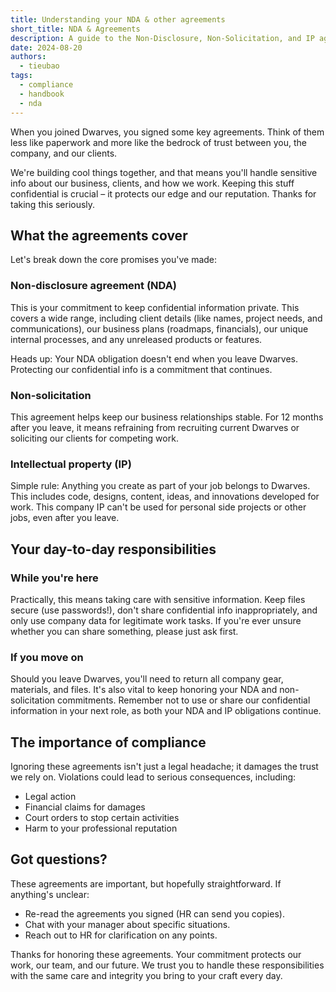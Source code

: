 ```yaml
---
title: Understanding your NDA & other agreements
short_title: NDA & Agreements
description: A guide to the Non-Disclosure, Non-Solicitation, and IP agreements you signed when joining Dwarves.
date: 2024-08-20
authors:
  - tieubao
tags:
  - compliance
  - handbook
  - nda
---
```


When you joined Dwarves, you signed some key agreements. Think of them less like paperwork and more like the bedrock of trust between you, the company, and our clients.

We're building cool things together, and that means you'll handle sensitive info about our business, clients, and how we work. Keeping this stuff confidential is crucial – it protects our edge and our reputation. Thanks for taking this seriously.

## What the agreements cover

Let's break down the core promises you've made:

### Non-disclosure agreement (NDA)

This is your commitment to keep confidential information private. This covers a wide range, including client details (like names, project needs, and communications), our business plans (roadmaps, financials), our unique internal processes, and any unreleased products or features.

Heads up: Your NDA obligation doesn't end when you leave Dwarves. Protecting our confidential info is a commitment that continues.

### Non-solicitation

This agreement helps keep our business relationships stable. For 12 months after you leave, it means refraining from recruiting current Dwarves or soliciting our clients for competing work.

### Intellectual property (IP)

Simple rule: Anything you create as part of your job belongs to Dwarves. This includes code, designs, content, ideas, and innovations developed for work. This company IP can't be used for personal side projects or other jobs, even after you leave.

## Your day-to-day responsibilities

### While you're here

Practically, this means taking care with sensitive information. Keep files secure (use passwords!), don't share confidential info inappropriately, and only use company data for legitimate work tasks. If you're ever unsure whether you can share something, please just ask first.

### If you move on

Should you leave Dwarves, you'll need to return all company gear, materials, and files. It's also vital to keep honoring your NDA and non-solicitation commitments. Remember not to use or share our confidential information in your next role, as both your NDA and IP obligations continue.

## The importance of compliance

Ignoring these agreements isn't just a legal headache; it damages the trust we rely on. Violations could lead to serious consequences, including:

- Legal action
- Financial claims for damages
- Court orders to stop certain activities
- Harm to your professional reputation

## Got questions?

These agreements are important, but hopefully straightforward. If anything's unclear:

- Re-read the agreements you signed (HR can send you copies).
- Chat with your manager about specific situations.
- Reach out to HR for clarification on any points.

Thanks for honoring these agreements. Your commitment protects our work, our team, and our future. We trust you to handle these responsibilities with the same care and integrity you bring to your craft every day.
